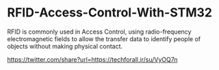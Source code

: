 # RFID-Access-Control-With-STM32
RFID is commonly used in Access Control, using radio-frequency electromagnetic fields to allow the transfer data to identify people of objects without making physical contact.

https://twitter.com/share?url=https://techforall.ir/su/VyOQ7n
